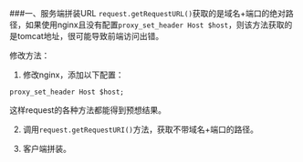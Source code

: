 ###一、服务端拼装URL
`request.getRequestURL()`获取的是域名+端口的绝对路径，如果使用nginx且没有配置`proxy_set_header Host $host`，则该方法获取的是tomcat地址，很可能导致前端访问出错。

修改方法：

1. 修改nginx，添加以下配置：
```properties
proxy_set_header Host $host;
```
这样request的各种方法都能得到预想结果。

2. 调用`request.getRequestURI()`方法，获取不带域名+端口的路径。

3. 客户端拼装。



